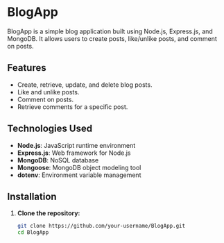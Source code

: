 # BlogApp

BlogApp is a simple blog application built using Node.js, Express.js, and MongoDB. It allows users to create posts, like/unlike posts, and comment on posts.

## Features

- Create, retrieve, update, and delete blog posts.
- Like and unlike posts.
- Comment on posts.
- Retrieve comments for a specific post.

## Technologies Used

- **Node.js**: JavaScript runtime environment
- **Express.js**: Web framework for Node.js
- **MongoDB**: NoSQL database
- **Mongoose**: MongoDB object modeling tool
- **dotenv**: Environment variable management

## Installation

1. **Clone the repository:**

   ```bash
   git clone https://github.com/your-username/BlogApp.git
   cd BlogApp
